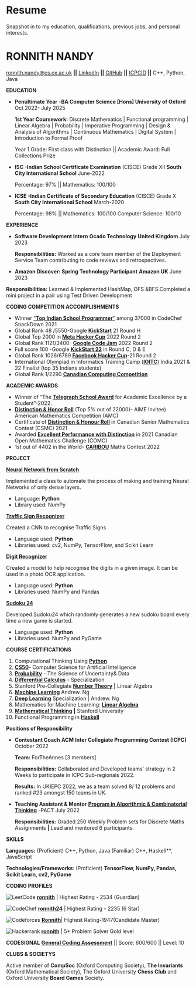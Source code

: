 # Resume
Snapshot in to my  education, qualifications, previous jobs, and  personal interests.
# **RONNITH NANDY**

 [ronnith.nandy@cs.ox.ac.uk](mailto:ronnith.nandy@cs.ox.ac.uk) **\|\|** [LinkedIn](http://www.linkedin.com/in/ronnithnandy) **\|\|** [GitHub](https://github.com/ronnith24) **\|\|** [ICPCID](https://icpc.global/ICPCID/969AUCNLMPJ9) **\|\|**  C++, Python, Java

**EDUCATION**

-   **Penultimate Year** -**BA Computer Science [Hons]   University of Oxford** Oct 2022- July 2025

    **1st Year Coursework:** Discrete Mathematics \| Functional programming \| Linear Algebra \| Probability \| Imperative Programming \| Design & Analysis of Algorithms \| Continuous Mathematics \| Digital System \| Introduction to Formal Proof

    Year 1 Grade: First class with Distinction || Academic Award: Full Collections Prize 

-   **ISC -Indian School Certificate Examination** (CISCE) Grade XII **South City International School** June-2022

    Percentage: 97% \|\| Mathematics: 100/100

-   **ICSE -Indian Certificate of Secondary Education** (CISCE) Grade X **South City International School** March-2020

    Percentage: 98% \|\| Mathematics: 100/100 Computer Science: 100/10

**EXPERIENCE**

-   **Software Development Intern**  **Ocado Technology** **United Kingdom** July 2023

    **Responsibilities:** Worked as a core team member of the Deployment Service Team contributing to code reviews and retrospectives.

 -   **Amazon Discover: Spring Technology Participant** **Amazon UK**  June 2023
      
   **Responsibilities:** Learned & Implemented HashMap, DFS &BFS.Completed a mini project in a pair using Test Driven Development 


**CODING COMPETITION ACCOMPLISHMENTS**

-   Winner ["**Top Indian School Programmer**"](https://www.codechef.com/certificates/public/768e44e) among 37000 in CodeChef SnackDown 2021
-   Global Rank 48 /5550-Google [**KickStart**](https://codingcompetitions.withgoogle.com/kickstart/certificate/summary/0000000000435bad) 21 Round H
-   Global Top 2000 in [**Meta Hacker Cup**](https://www.facebook.com/codingcompetitions/hacker-cup/2022/certificate/209679514373388) 2022 Round 2
-   Global Rank 1121/3400- [**Google Code Jam**](https://codingcompetitions.withgoogle.com/codejam/certificate/summary/0000000000877249) 2022 Round 2
-   Full score 100 -Google [**KickStart 22**](https://codingcompetitions.withgoogle.com/kickstart/round/00000000008cb4d1) in Round C, D & E
-   Global Rank 1026/6789 [**Facebook Hacker Cup**](https://www.facebook.com/codingcompetitions/hacker-cup/2021/certificate/209679514373388)-21 Round 2
-   International Olympiad in Informatics Training Camp ([**IOITC**](https://www.iarcs.org.in/inoi/2021/inoi2021/results_inoi2021.php)) India,2021 & 22 Finalist (top 35 Indians students)
-   Global Rank 1/2290 [**Canadian Computing Competition**](https://drive.google.com/file/d/1ljfm2eve39UMUK5j75w1qgFD43U7bgqu/view?usp=sharing)

**ACADEMIC AWARDS**

-   Winner of “The [**Telegraph School Award**](https://drive.google.com/file/d/1Py2urT11yCUnBL5rZHlJWZECqtMOb_3F/view?usp=sharing) for Academic Excellence by a Student”-2022.
-   [**Distinction & Honor Roll**](https://drive.google.com/file/d/1u8ZgfTvUA0-FvB99fZ1Wvs-u4E93ktMS/view?usp=sharing) (Top 5% out of 22000)- AIME Invitee) American Mathematics Competition (AMC)
-   Certificate of [**Distinction & Honour Roll**](https://drive.google.com/file/d/16EbulFNjDgOUITGbf6V_6bIsZYgCx8WV/view?usp=sharing) in Canadian Senior Mathematics Contest (CSMC) 2021
-   Awarded [**Excellent Performance with Distinction**](https://drive.google.com/file/d/1MPW08fToSNDRn9-QoXPYkufVzEmSXcnm/view?usp=sharing) in 2021 Canadian Open Mathematics Challenge (COMC)
-   1st out of 4402 in the World- [**CARIBOU**](https://drive.google.com/file/d/1ykalMmYFeBUcWGt160PyN39N75g6dBsK/view?usp=sharing) Maths Contest 2022

**PROJECT**

[**Neural Network from Scratch**](https://github.com/ronnith24/Neural-Networks-From-Scratch.git)

Implemented a class to automate the process of making and training Neural Networks of only dense layers.

-   Language: **Python**
-   Library used: NumPy

[**Traffic Sign Recognizer**](https://github.com/ronnith24/Traffic-Sign-Recognizer.git)

Created a CNN to recognise Traffic Signs

-   Language used: **Python**
-   Libraries used: cv2, NumPy, TensorFlow, and Scikit Learn

[**Digit Recognizer**](https://github.com/ronnith24/Kaggle-MNIST-Digit-Recognizer.git)

Created a model to help recognise the digits in a given image. It can be used in a photo OCR application.

-   Language used: **Python**
-   Libraries used: NumPy and Pandas

[**Sudoku 24**](https://github.com/ronnith24/Sudoku24.git)

Developed Sudoku24 which randomly generates a new sudoku board every time a new game is started.

-   Language used: **Python**
-   Libraries used: NumPy and PyGame

**COURSE CERTIFICATIONS**

1.  Computational Thinking Using [**Python**](https://drive.google.com/file/d/15cDL6MKhyZOFtUoR_80uCiRfk8Fn9mCo/view?usp=sharing)
2.  [**CS50**](https://drive.google.com/file/d/1ylaAWFC7fB2zjU4orBOQXvSGjwuZ4pnR/view?usp=sharing)- Computer Science for Artificial Intelligence
3.  [**Probability**](https://courses.edx.org/certificates/b5eb0e1632124deb82e586795dc112fe) - The Science of Uncertainty& Data
4.  [**Differential Calculus**](https://coursera.org/share/5ef16950ee66bd42ca5916c781a59a96) - Specialization
5.  Stanford Pre-Collegiate [**Number Theory**](https://drive.google.com/file/d/1u38Wp59unU-527BR9Ss9-1EuwLJixaA0/view?usp=sharing) **\|** Linear Algebra
6.  [**Machine Learning**](https://www.coursera.org/account/accomplishments/certificate/B9S7LJSZJJ2R) Andrew. Ng
7.  [**Deep Learning**](https://drive.google.com/file/d/1K3D4yBi4_V70kZ69sWI7zQFgdEhSmSCn/view?usp=sharing) Specialization \| Andrew. Ng
8.  Mathematics for Machine Learning: [**Linear Algebra**](https://www.coursera.org/account/accomplishments/certificate/BZ8K5RGY6TES)
9.  [**Mathematical Thinking**](https://www.coursera.org/account/accomplishments/certificate/CHUKSZUEG9QQ) **\|** Stanford University
10. Functional Programming in [**Haskell**](https://www.futurelearn.com/certificates/fn7gnop)

**Positions of Responsibility**

-   **Contestant Coach**  **ACM** **Inter Collegiate Programming Contest (ICPC)** October 2022

    **Team:**  ForTheAnnes [3 members]

    **Responsibilities:** Collaborated and Developed teams’ strategy in 2 Weeks to participate in ICPC Sub-regionals 2022.

    **Results:** In UKIEPC 2022, we as a team solved 8/ 12 problems and ranked \#23 amongst 150 teams in UK.

-   **Teaching Assistant & Mentor** [**Program in Algorithmic & Combinatorial Thinking**](https://algorithmicthinking.org/) -PACT July 2022

    **Responsibilities:** Graded 250 Weekly Problem sets for Discrete Maths Assignments **\|** Lead and mentored 6 participants.

**SKILLS**

**Languages:** (Proficient) C++, Python, Java (Familiar) C**, Haskell**, JavaScript

**Technologies/Frameworks**: (Proficient) **TensorFlow, NumPy, Pandas, Scikit Learn, cv2, PyGame**

**CODING PROFILES**

![LeetCode](https://img.shields.io/badge/LeetCode-000000?style=for-the-badge&logo=LeetCode&logoColor=#d16c06)  [**ronnith**](https://leetcode.com/ronnith/) \| Highest Rating - 2534 (Guardian) 

![CodeChef](https://img.shields.io/badge/CodeChef-%23964B00.svg?style=for-the-badge&logo=CodeChef&logoColor=white)  [**ronnith24**](https://www.codechef.com/users/ronnith) \| Highest Rating - 2235 (6 Star)

![Codeforces](https://img.shields.io/badge/Codeforces-445f9d?style=for-the-badge&logo=Codeforces&logoColor=white)  [**Ronnith**](https://codeforces.com/profile/ronnith)\| Highest Rating-1947(Candidate Master) 

![Hackerrank](https://img.shields.io/badge/-Hackerrank-2EC866?style=for-the-badge&logo=HackerRank&logoColor=white)  [**ronnith**](https://www.hackerrank.com/ronnith?h_r=internal-search&hr_r=1) \| 5\* Problem Solver Gold level

**CODESIGNAL**  [**General Coding Assessment**](https://app.codesignal.com/coding-report/DLuJpR32HPK5h69MP-B4dEEqn5mdz8K8z5Gk98W5we/LJhi8EuMudwkCtEKX) \|\| Score: 600/600 \|\| Level: 10

**CLUBS & SOCIETYS**

Active member of **CompSoc** (Oxford Computing Society), **The Invariants** (Oxford Mathematical Society), The Oxford University **Chess Club** and Oxford University **Board Games** Society.
